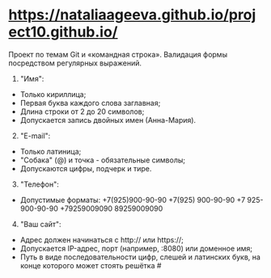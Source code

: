 # https://nataliaageeva.github.io/project10.github.io/
Проект по темам Git и «командная строка». Валидация формы посредством регулярных выражений.

1. "Имя":
  - Только кириллица;
  - Первая буква каждого слова заглавная;
  - Длина строки от 2 до 20 символов;
  - Допускается запись двойных имен (Анна-Мария).
  
2. "E-mail":
  - Только латиница;
  - "Собака" (@) и точка - обязательные символы;
  - Допускаются цифры, подчерк и тире.
  
3. "Телефон":
  - Допустимые форматы:
    +7(925)900-90-90
    +7(925) 900-90-90
    +7 925-900-90-90
    +79259009090
    89259009090 
    
4. "Ваш сайт":
  - Адрес должен начинаться с http:// или https://;
  - Допускается IP-адрес, порт (например, :8080) или доменное имя;
  - Путь в виде последовательности цифр, слешей и латинских букв, на конце которого может стоять решётка #
